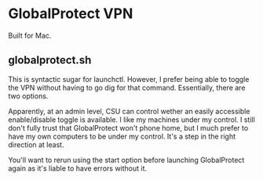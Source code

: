 # GlobalProtect VPN

Built for Mac.

## globalprotect.sh

This is syntactic sugar for launchctl. However, I prefer being able to toggle 
the VPN without having to go dig for that command. Essentially, there are two 
options.

Apparently, at an admin level, CSU can control wether an easily accessible 
enable/disable toggle is available. I like my machines under my control. I 
still don't fully trust that GlobalProtect won't phone home, but I much prefer 
to have my own computers to be under my control. It's a step in the right 
direction at least.

You'll want to rerun using the start option before launching GlobalProtect 
again as it's liable to have errors without it.
